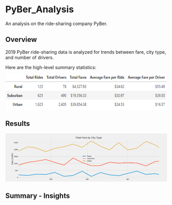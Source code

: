 # PyBer_Analysis
An analysis on the ride-sharing company PyBer.
## Overview
2019 PyBer ride-sharing data is analyzed for trends between fare, city type, and number of drivers.

Here are the high-level summary statistics:
<p align="center">
  <img width="581" height="109" src="https://github.com/DenverSherman/PyBer_Analysis/blob/master/Resources/Summary.png">
</p>

## Results
<p align="center">
  <img src="https://github.com/DenverSherman/PyBer_Analysis/blob/master/Analysis/Fig1.png">
</p>

## Summary - Insights
